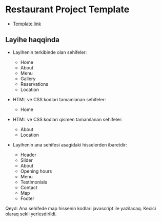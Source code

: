 # Restaurant Project Template
- [Template link](http://jellydemos.com/html/elixir/index-multipage.html)


## Layihe haqqinda

- Layihenin terkibinde olan sehifeler:
  - Home
  - About
  - Menu
  - Gallery
  - Reservations
  - Location
  
- HTML ve CSS kodlari tamamlanan sehifeler:
   - Home
 
- HTML ve CSS kodlari qismen tamamlanan sehifeler:
  - About
  - Location


- Layihenin ana sehifesi asagidaki hisselerden ibaretdir:
  - Header
  - Slider
  - About
  - Opening hours
  - Menu
  - Testimonials
  - Contact
  - Map
  - Footer

Qeyd: Ana sehifede map hissenin kodlari javascript ile yazilacaq. Kecici olaraq sekil yerlesdirildi.
